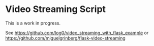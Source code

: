 # Video Streaming Script

This is a work in progress.

See https://github.com/log0/video_streaming_with_flask_example or https://github.com/miguelgrinberg/flask-video-streaming
